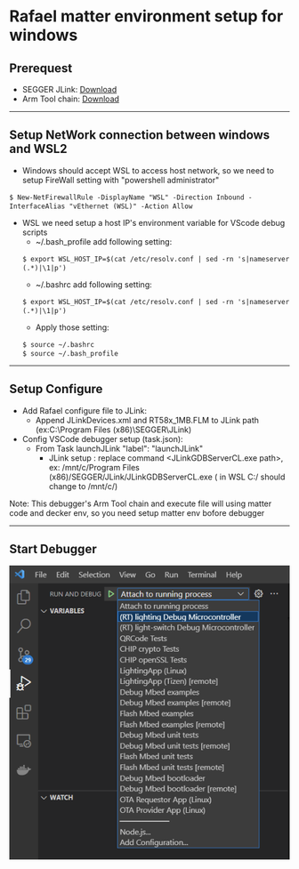 # Rafael matter environment setup for windows
## Prerequest
- SEGGER JLink: [Download](https://www.segger.com/downloads/jlink/) 
- Arm Tool chain: [Download](https://developer.arm.com/downloads/-/arm-gnu-toolchain-downloads)
---

## Setup NetWork connection between windows and WSL2
- Windows should accept WSL to access host network, so we need to setup FireWall setting with "powershell administrator"
```
$ New-NetFirewallRule -DisplayName "WSL" -Direction Inbound -InterfaceAlias "vEthernet (WSL)" -Action Allow
```
- WSL we need setup a host IP's environment variable for VScode debug scripts
    - ~/.bash_profile add following setting:
    ```
    $ export WSL_HOST_IP=$(cat /etc/resolv.conf | sed -rn 's|nameserver (.*)|\1|p')
    ```
    - ~/.bashrc add following setting:
    ```
    $ export WSL_HOST_IP=$(cat /etc/resolv.conf | sed -rn 's|nameserver (.*)|\1|p')
    ```
    - Apply those setting:
    ```
    $ source ~/.bashrc
    $ source ~/.bash_profile
    ```

---

## Setup Configure
- Add Rafael configure file to JLink:
    - Append JLinkDevices.xml and RT58x_1MB.FLM to JLink path (ex:C:\Program Files (x86)\SEGGER\JLink)
- Config VSCode debugger setup (task.json):
    - From Task launchJLink "label": "launchJLink" 
        - JLink setup : replace command <JLinkGDBServerCL.exe path>, ex: /mnt/c/Program Files (x86)/SEGGER/JLink/JLinkGDBServerCL.exe ( in WSL C:/ should change to /mnt/c/)
        
Note: This debugger's Arm Tool chain and execute file will using matter code and decker env, so you need setup matter env bofore debugger 

---
## Start Debugger
![Vscode Debugger](./debug.png)
